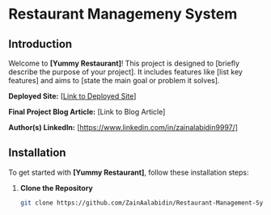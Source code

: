 # Restaurant Managemeny System

## Introduction

Welcome to **[Yummy Restaurant]**! This project is designed to [briefly describe the purpose of your project]. It includes features like [list key features] and aims to [state the main goal or problem it solves].

**Deployed Site:** [[Link to Deployed Site](http://52.3.245.27/home)]

**Final Project Blog Article:** [Link to Blog Article]

**Author(s) LinkedIn:** [https://www.linkedin.com/in/zainalabidin9997/]

## Installation

To get started with **[Yummy Restaurant]**, follow these installation steps:

1. **Clone the Repository**
   ```bash
   git clone https://github.com/ZainAalabidin/Restaurant-Management-System.git
